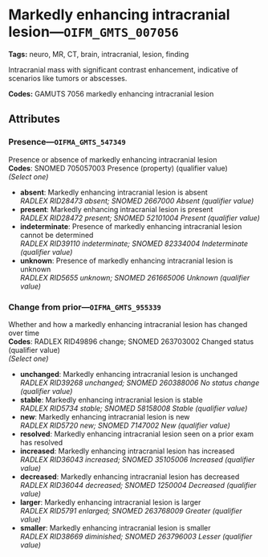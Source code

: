 # Markedly enhancing intracranial lesion—`OIFM_GMTS_007056`

**Tags:** neuro, MR, CT, brain, intracranial, lesion, finding

Intracranial mass with significant contrast enhancement, indicative of scenarios like tumors or abscesses.

**Codes:** GAMUTS 7056 markedly enhancing intracranial lesion

## Attributes

### Presence—`OIFMA_GMTS_547349`

Presence or absence of markedly enhancing intracranial lesion  
**Codes**: SNOMED 705057003 Presence (property) (qualifier value)  
*(Select one)*

- **absent**: Markedly enhancing intracranial lesion is absent  
_RADLEX RID28473 absent; SNOMED 2667000 Absent (qualifier value)_
- **present**: Markedly enhancing intracranial lesion is present  
_RADLEX RID28472 present; SNOMED 52101004 Present (qualifier value)_
- **indeterminate**: Presence of markedly enhancing intracranial lesion cannot be determined  
_RADLEX RID39110 indeterminate; SNOMED 82334004 Indeterminate (qualifier value)_
- **unknown**: Presence of markedly enhancing intracranial lesion is unknown  
_RADLEX RID5655 unknown; SNOMED 261665006 Unknown (qualifier value)_

### Change from prior—`OIFMA_GMTS_955339`

Whether and how a markedly enhancing intracranial lesion has changed over time  
**Codes**: RADLEX RID49896 change; SNOMED 263703002 Changed status (qualifier value)  
*(Select one)*

- **unchanged**: Markedly enhancing intracranial lesion is unchanged  
_RADLEX RID39268 unchanged; SNOMED 260388006 No status change (qualifier value)_
- **stable**: Markedly enhancing intracranial lesion is stable  
_RADLEX RID5734 stable; SNOMED 58158008 Stable (qualifier value)_
- **new**: Markedly enhancing intracranial lesion is new  
_RADLEX RID5720 new; SNOMED 7147002 New (qualifier value)_
- **resolved**: Markedly enhancing intracranial lesion seen on a prior exam has resolved  
- **increased**: Markedly enhancing intracranial lesion has increased  
_RADLEX RID36043 increased; SNOMED 35105006 Increased (qualifier value)_
- **decreased**: Markedly enhancing intracranial lesion has decreased  
_RADLEX RID36044 decreased; SNOMED 1250004 Decreased (qualifier value)_
- **larger**: Markedly enhancing intracranial lesion is larger  
_RADLEX RID5791 enlarged; SNOMED 263768009 Greater (qualifier value)_
- **smaller**: Markedly enhancing intracranial lesion is smaller  
_RADLEX RID38669 diminished; SNOMED 263796003 Lesser (qualifier value)_